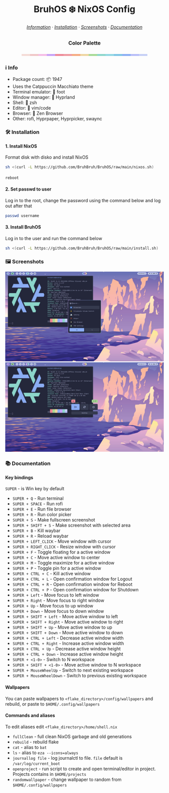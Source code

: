 <h1 align="center">
	BruhOS ❄️ NixOS Config
</h1>

<h6 align="center">
  <a href="#ℹ%EF%B8%8F-info">Information</a>
  ·
  <a href="#%EF%B8%8F-installation">Installation</a>
  ·
  <a href="#%EF%B8%8F-screenshots">Screenshots</a>
  ·
  <a href="#-documentation">Documentation</a>
</h6>

<h3 align="center">
	Color Palette
</h3>

<p align="center">
  <img src="https://raw.githubusercontent.com/BruhaBruh/BruhOS/main/assets/macchiato.png" width="400" />
</p>

### ℹ️ Info

- Package count: 📦 1947
- Uses the Catppuccin Macchiato theme
- Terminal emulator: 🦶 foot
- Window manager: 🌿 Hyprland
- Shell: 🐚 zsh
- Editor: 📝 vim/code
- Browser: 🦊 Zen Browser
- Other: rofi, Hyprpaper, Hyprpicker, swaync

### 🛠️ Installation

#### 1. Install NixOS

Format disk with disko and install NixOS

```bash
sh <(curl -L https://github.com/BruhBruh/BruhOS/raw/main/nixos.sh)

reboot
```

#### 2. Set passwd to user

Log in to the root, change the password using the command below and log out after that

```bash
passwd username
```

#### 3. Install BruhOS

Log in to the user and run the command below

```bash
sh <(curl -L https://github.com/BruhBruh/BruhOS/raw/main/install.sh)
```

### 🖼️ Screenshots

![Screenshot 1](https://raw.githubusercontent.com/BruhaBruh/BruhOS/main/assets/screenshot0.jpg)
![Screenshot 2](https://raw.githubusercontent.com/BruhaBruh/BruhOS/main/assets/screenshot1.jpg)

### 📚 Documentation

#### Key bindings

`SUPER` - is Win key by default

- `SUPER + Q` - Run terminal
- `SUPER + SPACE` - Run rofi
- `SUPER + E` - Run file browser
- `SUPER + R` - Run color picker
- `SUPER + S` - Make fullscreen screenshot
- `SUPER + SHIFT + S` - Make screenshot with selected area
- `SUPER + B` - Kill waybar
- `SUPER + R` - Reload waybar
- `SUPER + LEFT_CLICK` - Move window with cursor
- `SUPER + RIGHT_CLICK` - Resize window with cursor
- `SUPER + F` - Toggle floating for a active window
- `SUPER + C` - Move active window to center
- `SUPER + M` - Toggle maximize for a active window
- `SUPER + P` - Toggle pin for a active window
- `SUPER + CTRL + C` - Kill active window
- `SUPER + CTRL + L` - Open confirmation window for Logout
- `SUPER + CTRL + R` - Open confirmation window for Reboot
- `SUPER + CTRL + P` - Open confirmation window for Shutdown
- `SUPER + Left` - Move focus to left window
- `SUPER + Right` - Move focus to right window
- `SUPER + Up` - Move focus to up window
- `SUPER + Down` - Move focus to down window
- `SUPER + SHIFT + Left` - Move active window to left
- `SUPER + SHIFT + Right` - Move active window to right
- `SUPER + SHIFT + Up` - Move active window to up
- `SUPER + SHIFT + Down` - Move active window to down
- `SUPER + CTRL + Left` - Decrease active window width
- `SUPER + CTRL + Right` - Increase active window width
- `SUPER + CTRL + Up` - Decrease active window height
- `SUPER + CTRL + Down` - Increase active window height
- `SUPER + <1-0>` - Switch to N workspace
- `SUPER + SHIFT + <1-0>` - Move active window to N workspace
- `SUPER + MouseWheelUp` - Switch to next existing workspace
- `SUPER + MouseWheelDown` - Switch to previous existing workspace

#### Wallpapers

You can paste wallpapers to `<flake_directory>/config/wallpapers` and rebuild, or paste to `$HOME/.config/wallpapers`

#### Commands and aliases

To edit aliases edit `<flake_directory>/home/shell.nix`

- `fullClean` - full clean NixOS garbage and old generations
- `rebuild` - rebuild flake
- `cat` - alias to `bat`
- `ls` - alias to `eza --icons=always`
- `journallog file` - log journalctl to file. `file` default is `/var/log/current_boot`
- `openproject` - run script to create and open terminal/editor in project. Projects contains in `$HOME/projects`
- `randomwallpaper` - change wallpaper to random from `$HOME/.config/wallpapers`